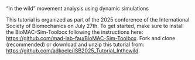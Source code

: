 “In the wild” movement analysis using dynamic simulations

This tutorial is organized as part of the 2025 conference of the International Society of Biomechanics on July 27th. To get started, make sure to install the BioMAC-Sim-Toolbox following the instructions here: https://github.com/mad-lab-fau/BioMAC-Sim-Toolbox. Fork and clone (recommended) or download and unzip this tutorial from: https://github.com/adkoele/ISB2025_Tutorial_Inthewild.  

